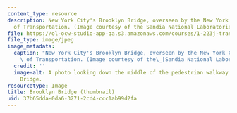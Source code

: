 ```yaml
---
content_type: resource
description: New York City's Brooklyn Bridge, overseen by the New York City Department
  of Transportation. (Image courtesy of the Sandia National Laboratories.)
file: https://ol-ocw-studio-app-qa.s3.amazonaws.com/courses/1-223j-transportation-policy-strategy-and-management-fall-2004/37b65dda0da632712cd4ccc1ab99d2fa_1-223jf04-th.jpg
file_type: image/jpeg
image_metadata:
  caption: "New York City's Brooklyn Bridge, overseen by the New York City Department\
    \ of Transportation. (Image courtesy of the\_[Sandia National Laboratories](http://www.sandia.gov/).)"
  credit: ''
  image-alt: A photo looking down the middle of the pedestrian walkway on the Brooklyn
    Bridge.
resourcetype: Image
title: Brooklyn Bridge (thumbnail)
uid: 37b65dda-0da6-3271-2cd4-ccc1ab99d2fa
---
```

